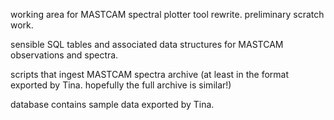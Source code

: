 working area for MASTCAM spectral plotter tool rewrite. preliminary scratch work. 

sensible SQL tables and associated data structures for MASTCAM observations and spectra.

scripts that ingest MASTCAM spectra archive (at least in the format exported by Tina. hopefully the full archive is similar!)

database contains sample data exported by Tina.
